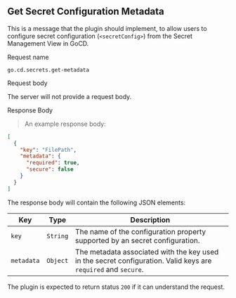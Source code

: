 ## Get Secret Configuration Metadata

This is a message that the plugin should implement, to allow users to configure secret configuration (`<secretConfig>`) from the Secret Management View in GoCD.

<p class='request-name-heading'>Request name</p>

`go.cd.secrets.get-metadata`

<p class='request-body-heading'>Request body</p>

The server will not provide a request body.

<p class='response-code-heading'>Response Body</p>

> An example response body:

```json
[
  {
    "key": "FilePath",
    "metadata": {
      "required": true,
      "secure": false
    }
  }
]
```

The response body will contain the following JSON elements:

<p class='attributes-table-follows'></p>

| Key        | Type     | Description                                                                                                    |
|------------|----------|----------------------------------------------------------------------------------------------------------------|
| `key`      | `String` | The name of the configuration property supported by an secret configuration.                                   |
| `metadata` | `Object` | The metadata associated with the key used in the secret configuration. Valid keys are `required` and `secure`. |

The plugin is expected to return status `200` if it can understand the request.
